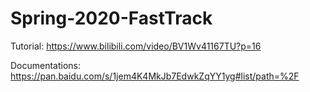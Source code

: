 # Spring-2020-FastTrack

Tutorial: https://www.bilibili.com/video/BV1Wv41167TU?p=16

Documentations: https://pan.baidu.com/s/1jem4K4MkJb7EdwkZqYY1yg#list/path=%2F
